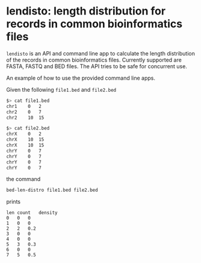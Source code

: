 lendisto: length distribution for records in common bioinformatics files
========================================================================

`lendisto` is an API and command line app to calculate the length distribution
of the records in common bioinformatics files. Currently supported are FASTA,
FASTQ and BED files. The API tries to be safe for concurrent use.

An example of how to use the provided command line apps.

Given the following `file1.bed` and `file2.bed`

```bash
$> cat file1.bed
chr1	0	2
chr2	0	7
chr2	10	15

$> cat file2.bed
chrX	0	2
chrX	10	15
chrX	10	15
chrY	0	7
chrY	0	7
chrY	0	7
chrY	0	7
```

the command

```bash
bed-len-distro file1.bed file2.bed
```

prints

```
len	count	density
0	0	0
1	0	0
2	2	0.2
3	0	0
4	0	0
5	3	0.3
6	0	0
7	5	0.5
```

